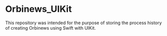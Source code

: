 # Orbinews_UIKit
This repository was intended for the purpose of storing the process history of creating Orbinews using Swift with UIKit.
